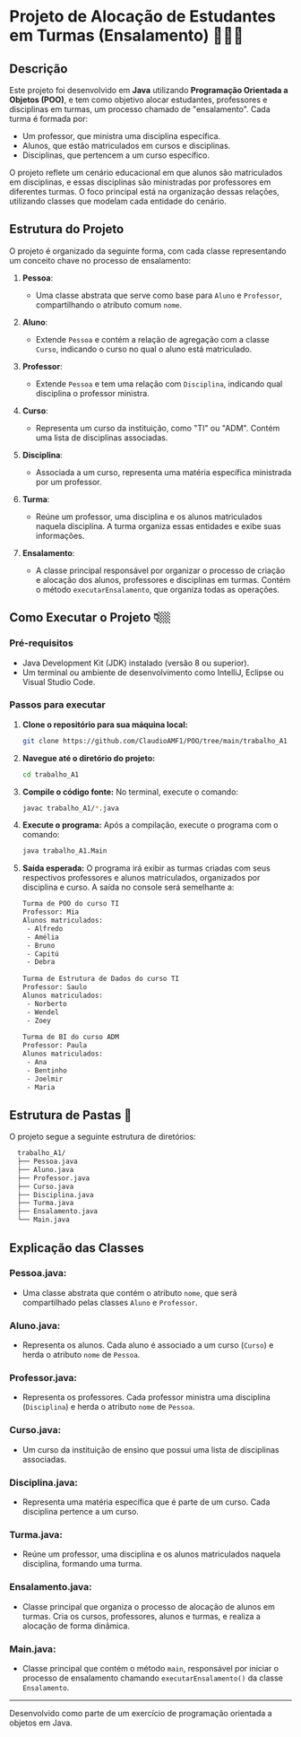 # **Projeto de Alocação de Estudantes em Turmas (Ensalamento)** 👨🏼‍🎓

## **Descrição**

Este projeto foi desenvolvido em **Java** utilizando **Programação Orientada a Objetos (POO)**, e tem como objetivo alocar estudantes, professores e disciplinas em turmas, um processo chamado de "ensalamento". Cada turma é formada por:
- Um professor, que ministra uma disciplina específica.
- Alunos, que estão matriculados em cursos e disciplinas.
- Disciplinas, que pertencem a um curso específico.

O projeto reflete um cenário educacional em que alunos são matriculados em disciplinas, e essas disciplinas são ministradas por professores em diferentes turmas. O foco principal está na organização dessas relações, utilizando classes que modelam cada entidade do cenário.

## **Estrutura do Projeto** 

O projeto é organizado da seguinte forma, com cada classe representando um conceito chave no processo de ensalamento:

1. **Pessoa**:
   - Uma classe abstrata que serve como base para `Aluno` e `Professor`, compartilhando o atributo comum `nome`.

2. **Aluno**:
   - Extende `Pessoa` e contém a relação de agregação com a classe `Curso`, indicando o curso no qual o aluno está matriculado.

3. **Professor**:
   - Extende `Pessoa` e tem uma relação com `Disciplina`, indicando qual disciplina o professor ministra.

4. **Curso**:
   - Representa um curso da instituição, como "TI" ou "ADM". Contém uma lista de disciplinas associadas.

5. **Disciplina**:
   - Associada a um curso, representa uma matéria específica ministrada por um professor.

6. **Turma**:
   - Reúne um professor, uma disciplina e os alunos matriculados naquela disciplina. A turma organiza essas entidades e exibe suas informações.

7. **Ensalamento**:
   - A classe principal responsável por organizar o processo de criação e alocação dos alunos, professores e disciplinas em turmas. Contém o método `executarEnsalamento`, que organiza todas as operações.

## **Como Executar o Projeto** 👇🏼

### **Pré-requisitos**
- Java Development Kit (JDK) instalado (versão 8 ou superior).
- Um terminal ou ambiente de desenvolvimento como IntelliJ, Eclipse ou Visual Studio Code.

### **Passos para executar**

1. **Clone o repositório para sua máquina local:**
   ```bash
   git clone https://github.com/ClaudioAMF1/POO/tree/main/trabalho_A1
    ```
   
2. **Navegue até o diretório do projeto:**
   ```bash
   cd trabalho_A1
   ```
   
3. **Compile o código fonte:** No terminal, execute o comando:
    ```bash
    javac trabalho_A1/*.java
    ```
    
4. **Execute o programa:** Após a compilação, execute o programa com o comando:
    ```bash
    java trabalho_A1.Main
    ```
    
5. **Saída esperada:** O programa irá exibir as turmas criadas com seus respectivos professores e alunos matriculados, organizados por disciplina e curso. A saída no console será semelhante a:
    ```bash
    Turma de POO do curso TI
    Professor: Mia
    Alunos matriculados:
     - Alfredo
     - Amélia
     - Bruno
     - Capitú
     - Debra
     
    Turma de Estrutura de Dados do curso TI
    Professor: Saulo
    Alunos matriculados:
     - Norberto
     - Wendel
     - Zoey
     
    Turma de BI do curso ADM
    Professor: Paula
    Alunos matriculados:
     - Ana
     - Bentinho
     - Joelmir
     - Maria
   ```

## **Estrutura de Pastas** 📁

O projeto segue a seguinte estrutura de diretórios:

  ```bash
    trabalho_A1/
    ├── Pessoa.java
    ├── Aluno.java
    ├── Professor.java
    ├── Curso.java
    ├── Disciplina.java
    ├── Turma.java
    ├── Ensalamento.java
    └── Main.java
  ```

## **Explicação das Classes**

### **Pessoa.java**:
- Uma classe abstrata que contém o atributo `nome`, que será compartilhado pelas classes `Aluno` e `Professor`.

### **Aluno.java**:
- Representa os alunos. Cada aluno é associado a um curso (`Curso`) e herda o atributo `nome` de `Pessoa`.

### **Professor.java**:
- Representa os professores. Cada professor ministra uma disciplina (`Disciplina`) e herda o atributo `nome` de `Pessoa`.

### **Curso.java**:
- Um curso da instituição de ensino que possui uma lista de disciplinas associadas.

### **Disciplina.java**:
- Representa uma matéria específica que é parte de um curso. Cada disciplina pertence a um curso.

### **Turma.java**:
- Reúne um professor, uma disciplina e os alunos matriculados naquela disciplina, formando uma turma.

### **Ensalamento.java**:
- Classe principal que organiza o processo de alocação de alunos em turmas. Cria os cursos, professores, alunos e turmas, e realiza a alocação de forma dinâmica.

### **Main.java**:
- Classe principal que contém o método `main`, responsável por iniciar o processo de ensalamento chamando `executarEnsalamento()` da classe `Ensalamento`.

---

Desenvolvido como parte de um exercício de programação orientada a objetos em Java.
